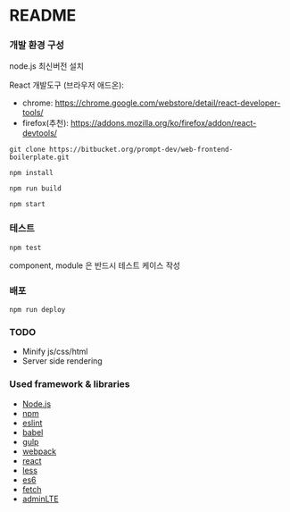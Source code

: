 # README #

### 개발 환경 구성 ###

node.js 최신버전 설치

React 개발도구 (브라우저 애드온):

* chrome: https://chrome.google.com/webstore/detail/react-developer-tools/
* firefox(추천): https://addons.mozilla.org/ko/firefox/addon/react-devtools/

```shell
git clone https://bitbucket.org/prompt-dev/web-frontend-boilerplate.git

npm install

npm run build

npm start
```


### 테스트 ###

```shell
npm test
```

component, module 은 반드시 테스트 케이스 작성

### 배포 ###

```shell
npm run deploy
```

### TODO ###

- Minify js/css/html
- Server side rendering

### Used framework & libraries ###

* [Node.js](https://nodejs.org/ko/)
* [npm](https://www.npmjs.com/)
* [eslint](http://eslint.org/)
* [babel](https://babeljs.io/)
* [gulp](http://gulpjs.com/)
* [webpack](https://webpack.github.io/)
* [react](https://facebook.github.io/react/)
* [less](http://lesscss.org/)
* [es6](https://gist.github.com/marocchino/841e2ff62f59f420f9d9)
* [fetch](https://github.com/github/fetch)
* [adminLTE](https://almsaeedstudio.com/themes/AdminLTE/index2.html)